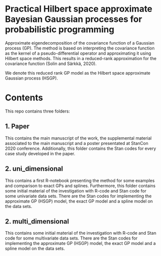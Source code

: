 # Practical Hilbert space approximate Bayesian Gaussian processes for probabilistic programming
Approximate eigendecomposition of the covariance function of a Gaussian process (GP). The method is based on interpreting the covariance function as the kernel of a pseudo-differential operator and approximating it using Hilbert space methods. This results in a reduced-rank approximation for the covariance function (Solin and Särkkä, 2020).

We denote this reduced rank GP model as the Hilbert space approximate Gaussian process (HSGP).

# Contents
This repo contains three folders:
## 1. Paper
This contains the main manuscript of the work, the supplemental material associated to the main manuscript and a poster presentated at StanCon 2020 conference. Additionally, this folder contains the Stan codes for every case study developed in the paper.
## 2. uni_dimensional
This contains a first R-notebook presenting the method for some examples and comparison to exact GPs and splines. Furthermore, this folder contains some initial material of the investigation with R-code and Stan code for some univariate data sets. There are the Stan codes for implementing the approximate GP (HSGP) model, the exact GP model and a spline model on the data sets. 
## 2. multi_dimensional
This contains some initial material of the investigation with R-code and Stan code for some multivariate data sets. There are the Stan codes for implementing the approximate GP (HSGP) model, the exact GP model and a spline model on the data sets.
